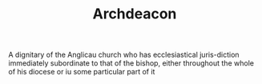 ---
title: Archdeacon
letter: A
permalink: "/definitions/archdeacon.html"
body: A dignitary of the Anglicau church who has ecclesiastical juris-diction immediately
  subordinate to that of the bishop, either throughout the whole of his diocese or
  iu some particular part of it
published_at: '2018-07-07'
layout: post
---